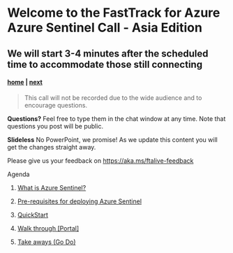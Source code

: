 # Welcome to the FastTrack for Azure Azure Sentinel Call - Asia Edition
## We will start 3-4 minutes after the scheduled time to accommodate those still connecting

#### [home](./welcome.md)  | [next](./Introduction.md)

> This call will not be recorded due to the wide audience and to encourage questions.

**Questions?** Feel free to type them in the chat window at any time. Note that questions you post will be public. 

**Slideless** No PowerPoint, we promise! As we update this content you will get the changes straight away.

Please give us your feedback on https://aka.ms/ftalive-feedback

Agenda
1. [What is Azure Sentinel?](./Introduction.md)
1. [Pre-requisites for deploying Azure Sentinel](https://docs.microsoft.com/en-us/azure/sentinel/prerequisites)
1. [QuickStart](https://docs.microsoft.com/en-us/azure/sentinel/quickstart-onboard)

2. [Walk through [Portal]](https://portal.azure.com/#blade/Microsoft_Azure_Security_Insights/WorkspaceSelectorBlade)

3. [Take aways (Go Do)](./take-aways.md)
